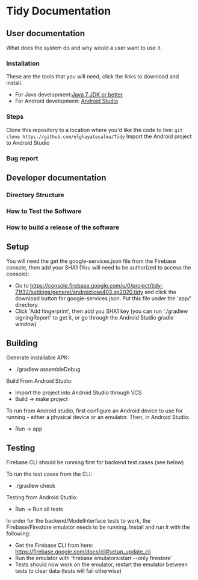 # Tidy Documentation

## User documentation
What does the system do and why would a user want to use it.
### Installation
These are the tools that you will need, click the links to download and install.
- For Java development:[Java 7 JDK or better](http://www.oracle.com/technetwork/java/javase/downloads/index.html)
- For Android development: [Android Studio](https://developer.android.com/sdk/index.html)
### Steps 
Clone this repository to a location where you'd like the code to live:
`git clone https://github.com/elghayatesalma/Tidy`
Import the Android project to Android Studio

### Bug report

## Developer documentation

### Directory Structure

### How to Test the Software

### How to build a release of the software




Setup
-----
You will need the get the google-services.json file from the Firebase console, then add your SHA1 (You will need to be authorized to access the console):
- Go to https://console.firebase.google.com/u/0/project/tidy-71f32/settings/general/android:cse403.sp2020.tidy and click the download button for google-services.json. Put this file under the 'app/' directory.
- Click 'Add fingerprint', then add you SHA1 key (you can run './gradlew signingReport' to get it, or go through the Android Studio gradle window)


Building
--------
Generate installable APK:  
- ./gradlew assembleDebug


Build From Android Studio:  
- Import the project into Android Studio through VCS
- Build -> make project


To run from Android studio, first configure an Android device to use for running - either a physical device or an emulator.
Then, in Android Studio:
- Run -> app


Testing
-----------
Firebase CLI should be running first for backend test cases (see below)

To run the test cases from the CLI:
- ./gradlew check

Testing from Android Studio:
- Run -> Run all tests

In order for the backend/ModelInterface tests to work, the Firebase/Firestore emulator needs to be running. Install and run it with the following:
- Get the Firebase CLI from here: https://firebase.google.com/docs/cli#setup_update_cli
- Run the emulator with ‘firebase emulators:start --only firestore’
- Tests should now work on the emulator, restart the emulator between tests to clear data (tests will fail otherwise)

